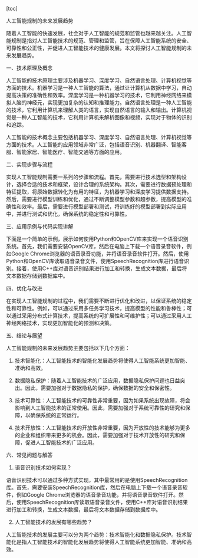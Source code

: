 
[toc]                    
                
                
人工智能规制的未来发展趋势

随着人工智能的快速发展，社会对于人工智能的规范和监管也越来越关注。人工智能规制是指对人工智能技术的规范、管理和监管，旨在保障人工智能系统的安全、可靠性和公正性，并促进人工智能技术的健康发展。本文将探讨人工智能规制的未来发展趋势。

一、技术原理及概念

人工智能的技术原理主要涉及机器学习、深度学习、自然语言处理、计算机视觉等方面的技术。机器学习是一种人工智能的算法，通过让计算机从数据中学习，自动提高决策的准确性和效率。深度学习是一种机器学习的技术，它利用神经网络来模拟人脑的神经元，实现更加复杂的认知和推理能力。自然语言处理是一种人工智能的技术，它利用计算机来理解人类的语言，实现自然语言的输入和输出。计算机视觉是一种人工智能的技术，它利用计算机来解析图像和视频，实现对于物体的识别和追踪。

人工智能的技术概念主要包括机器学习、深度学习、自然语言处理、计算机视觉等方面的技术。人工智能的应用领域非常广泛，包括语音识别、机器翻译、智能客服、智能家居、智能医疗、智能交通等方面的应用。

二、实现步骤与流程

实现人工智能规制需要一系列的步骤和流程。首先，需要进行技术选型和架构设计，选择合适的技术和框架，设计合理的系统架构。其次，需要进行数据预处理和特征提取，将原始数据转化为有用的特征，为机器学习和深度学习提供数据支持。然后，需要进行模型训练和优化，通过不断调整模型参数和超参数，提高模型的准确性和效率。最后，需要进行模型部署和测试，将训练好的模型部署到实际应用中，并进行测试和优化，确保系统的稳定性和可靠性。

三、应用示例与代码实现讲解

下面是一个简单的示例，展示如何使用Python和OpenCV库来实现一个语音识别系统。首先，我们需要安装OpenCV库，然后在电脑上下载一个语音录音软件，例如Google Chrome浏览器的语音录音功能，并将语音录音软件打开。然后，使用Python和OpenCV库读取语音录音文件，使用SpeechRecognition库进行语音识别。接着，使用C++库对语音识别结果进行加工和转换，生成文本数据，最后将文本数据存储到数据库中。

四、优化与改进

在实现人工智能规制的过程中，我们需要不断进行优化和改进，以保证系统的稳定性和可靠性。例如，可以通过采用多任务学习技术，提高模型的性能和鲁棒性；可以通过采用分布式计算技术，提高系统的可扩展性和可维护性；可以通过采用人工神经网络技术，实现更加智能化的预测和决策。

五、结论与展望

人工智能规制的未来发展趋势主要包括以下几个方面：

1. 技术智能化：人工智能技术的智能化发展趋势将使得人工智能系统更加智能、准确和高效。

2. 数据隐私保护：随着人工智能技术的广泛应用，数据隐私保护问题也日益突出。因此，需要加强对于数据隐私的保护，确保数据的安全和保密性。

3. 技术可靠性：人工智能技术的可靠性非常重要，因为如果系统出现故障，将会影响到人工智能技术的正常使用。因此，需要加强对于系统可靠性的研究和保障，以确保系统的正常运行。

4. 技术开放性：人工智能技术的开放性非常重要，因为开放性的技术能够为更多的企业和组织带来更多的机会。因此，需要加强对于技术开放性的研究和保障，促进人工智能技术的广泛应用。

六、常见问题与解答

1. 语音识别技术如何实现？

语音识别技术可以通过多种方式实现，其中最常用的是使用SpeechRecognition库。首先，需要安装SpeechRecognition库，然后在电脑上下载一个语音录音软件，例如Google Chrome浏览器的语音录音功能，并将语音录音软件打开。然后，使用SpeechRecognition库读取语音录音文件，使用C++库对语音识别结果进行加工和转换，生成文本数据，最后将文本数据存储到数据库中。

2. 人工智能技术的发展有哪些趋势？

人工智能技术的发展主要可以分为两个趋势：技术智能化和数据隐私保护。技术智能化是指人工智能技术的智能化发展趋势将使得人工智能系统更加智能、准确和高效。

